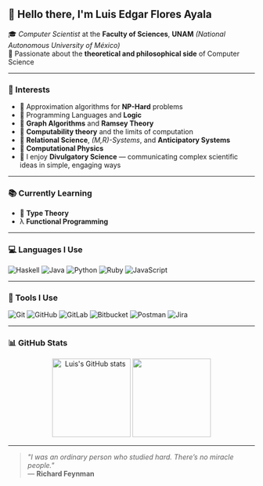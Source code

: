 ## 👋 Hello there, I'm Luis Edgar Flores Ayala

🎓 *Computer Scientist* at the **Faculty of Sciences**, **UNAM** *(National Autonomous University of México)*  
🔬 Passionate about the **theoretical and philosophical side** of Computer Science

---

### 🚀 Interests
- 📐 Approximation algorithms for **NP-Hard** problems  
- 🧠 Programming Languages and **Logic**
- 🔗 **Graph Algorithms** and **Ramsey Theory**
- 🤯 **Computability theory** and the limits of computation  
- 🧬 **Relational Science**, *(M,R)-Systems*, and **Anticipatory Systems**  
- 🌌 **Computational Physics**
- 📣 I enjoy **Divulgatory Science** — communicating complex scientific ideas in simple, engaging ways

---

### 📚 Currently Learning
- 🧾 **Type Theory**  
- λ **Functional Programming**

---

### 💻 Languages I Use
![Haskell](https://img.shields.io/badge/-Haskell-5e5086?style=flat-square&logo=haskell&logoColor=white)
![Java](https://img.shields.io/badge/-Java-007396?style=flat-square&logo=java&logoColor=white)
![Python](https://img.shields.io/badge/-Python-3776AB?style=flat-square&logo=python&logoColor=white)
![Ruby](https://img.shields.io/badge/-Ruby-CC342D?style=flat-square&logo=ruby&logoColor=white)
![JavaScript](https://img.shields.io/badge/-JavaScript-F7DF1E?style=flat-square&logo=javascript&logoColor=black)

---

### 🧰 Tools I Use
![Git](https://img.shields.io/badge/-Git-F05032?style=flat-square&logo=git&logoColor=white)
![GitHub](https://img.shields.io/badge/-GitHub-181717?style=flat-square&logo=github&logoColor=white)
![GitLab](https://img.shields.io/badge/-GitLab-FC6D26?style=flat-square&logo=gitlab&logoColor=white)
![Bitbucket](https://img.shields.io/badge/-Bitbucket-0052CC?style=flat-square&logo=bitbucket&logoColor=white)
![Postman](https://img.shields.io/badge/-Postman-FF6C37?style=flat-square&logo=postman&logoColor=white)
![Jira](https://img.shields.io/badge/-Jira-0052CC?style=flat-square&logo=jira&logoColor=white)

---

### 📊 GitHub Stats
<p align="center">
  <img src="https://github-readme-stats.vercel.app/api?username=Edgar1081&show_icons=true&theme=radical" alt="Luis's GitHub stats" height="160"/>
  <img src="https://github-readme-stats.vercel.app/api/top-langs/?username=Edgar1081&layout=compact&theme=radical" height="160"/>
</p>

---
> *"I was an ordinary person who studied hard. There’s no miracle people."*  
> — **Richard Feynman**

